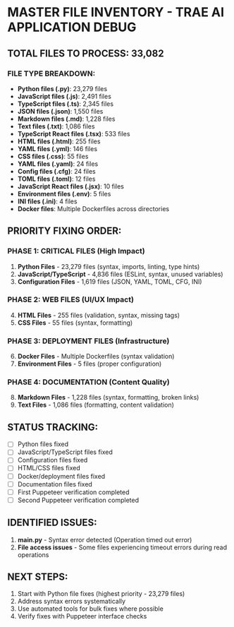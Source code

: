 # MASTER FILE INVENTORY - TRAE AI APPLICATION DEBUG

## TOTAL FILES TO PROCESS: 33,082

### FILE TYPE BREAKDOWN:
- **Python files (.py)**: 23,279 files
- **JavaScript files (.js)**: 2,491 files  
- **TypeScript files (.ts)**: 2,345 files
- **JSON files (.json)**: 1,550 files
- **Markdown files (.md)**: 1,228 files
- **Text files (.txt)**: 1,086 files
- **TypeScript React files (.tsx)**: 533 files
- **HTML files (.html)**: 255 files
- **YAML files (.yml)**: 146 files
- **CSS files (.css)**: 55 files
- **YAML files (.yaml)**: 24 files
- **Config files (.cfg)**: 24 files
- **TOML files (.toml)**: 12 files
- **JavaScript React files (.jsx)**: 10 files
- **Environment files (.env)**: 5 files
- **INI files (.ini)**: 4 files
- **Docker files**: Multiple Dockerfiles across directories

## PRIORITY FIXING ORDER:

### PHASE 1: CRITICAL FILES (High Impact)
1. **Python Files** - 23,279 files (syntax, imports, linting, type hints)
2. **JavaScript/TypeScript** - 4,836 files (ESLint, syntax, unused variables)
3. **Configuration Files** - 1,619 files (JSON, YAML, TOML, CFG, INI)

### PHASE 2: WEB FILES (UI/UX Impact)
4. **HTML Files** - 255 files (validation, syntax, missing tags)
5. **CSS Files** - 55 files (syntax, formatting)

### PHASE 3: DEPLOYMENT FILES (Infrastructure)
6. **Docker Files** - Multiple Dockerfiles (syntax validation)
7. **Environment Files** - 5 files (proper configuration)

### PHASE 4: DOCUMENTATION (Content Quality)
8. **Markdown Files** - 1,228 files (syntax, formatting, broken links)
9. **Text Files** - 1,086 files (formatting, content validation)

## STATUS TRACKING:
- [ ] Python files fixed
- [ ] JavaScript/TypeScript files fixed
- [ ] Configuration files fixed
- [ ] HTML/CSS files fixed
- [ ] Docker/deployment files fixed
- [ ] Documentation files fixed
- [ ] First Puppeteer verification completed
- [ ] Second Puppeteer verification completed

## IDENTIFIED ISSUES:
1. **main.py** - Syntax error detected (Operation timed out error)
2. **File access issues** - Some files experiencing timeout errors during read operations

## NEXT STEPS:
1. Start with Python file fixes (highest priority - 23,279 files)
2. Address syntax errors systematically
3. Use automated tools for bulk fixes where possible
4. Verify fixes with Puppeteer interface checks